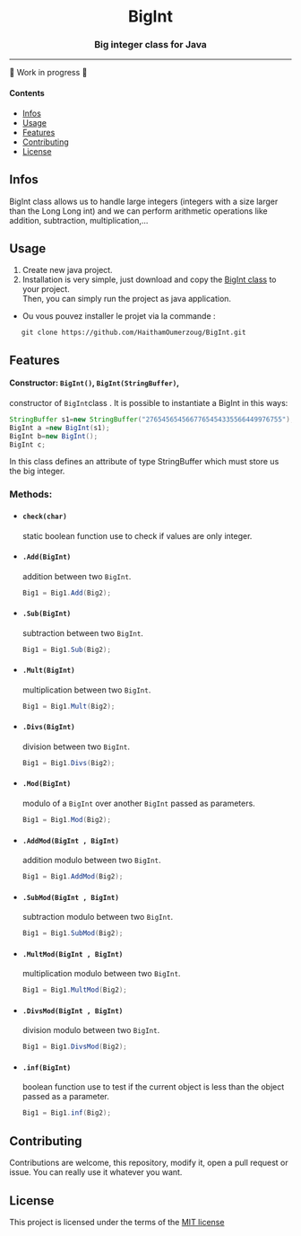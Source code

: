 <h1 align="center">BigInt</h1>
<h3 align="center">Big integer class for Java</h3>

---

:construction: Work in progress :construction:

#### Contents

* [Infos](#infos)
* [Usage](#usage)
* [Features](#features)
* [Contributing](#Contributing)
* [License](#License)


## Infos

BigInt class allows us to handle large integers (integers with a size larger than the Long Long int) and we can perform arithmetic operations like addition, subtraction, multiplication,...

## Usage
 
1. Create new java project. 
1. Installation is very simple, just download and copy the [BigInt class](src/BigInt/BigInt.java) to your project.  
Then, you can simply run the project as java application.
- Ou vous pouvez installer le projet via la commande :
```git
   git clone https://github.com/HaithamOumerzoug/BigInt.git
```

## Features

#### Constructor: `BigInt()`, `BigInt(StringBuffer)`,
  constructor of `BigInt`class .
  It is possible to instantiate a BigInt in this ways:  
  ```java
  StringBuffer s1=new StringBuffer("2765456545667765454335566449976755");
  BigInt a =new BigInt(s1);
  BigInt b=new BigInt();
  BigInt c; 
  ```
  In this class defines an attribute of type StringBuffer which must store us the big integer.
### Methods:
  * #### `check(char)`
    static boolean function use to check if values are only integer.
    
  * #### `.Add(BigInt)`
    addition between two `BigInt`.
    ```java
    Big1 = Big1.Add(Big2);
    ```

  * #### `.Sub(BigInt)`
    subtraction between two `BigInt`.
    ```java
    Big1 = Big1.Sub(Big2);
    ```

  * #### `.Mult(BigInt)`
    multiplication between two `BigInt`.
    ```java
    Big1 = Big1.Mult(Big2);
    ```

  * #### `.Divs(BigInt)`
    division between two `BigInt`.
    ```java
    Big1 = Big1.Divs(Big2);
    ```

  * #### `.Mod(BigInt)`
    modulo of a `BigInt` over another `BigInt` passed as parameters.
    ```java
    Big1 = Big1.Mod(Big2);
    ```

  * #### `.AddMod(BigInt , BigInt)`
    addition modulo between two `BigInt`.
    ```java
    Big1 = Big1.AddMod(Big2);
    ```

  * #### `.SubMod(BigInt , BigInt)`
    subtraction modulo between two `BigInt`.
    ```java
    Big1 = Big1.SubMod(Big2);
    ```

  * #### `.MultMod(BigInt , BigInt)`
    multiplication modulo between two `BigInt`.
    ```java
    Big1 = Big1.MultMod(Big2);
    ```

  * #### `.DivsMod(BigInt , BigInt)`
    division modulo between two `BigInt`.
    ```java
    Big1 = Big1.DivsMod(Big2);
    ```
    
  * #### `.inf(BigInt)`
    boolean function use to test if the current object is less than the object passed as a parameter.
    ```java
    Big1 = Big1.inf(Big2);
    ``` 
## Contributing
  Contributions are welcome, this repository, modify it, open a pull  request or issue. You can really use it whatever you want.

## License
This project is licensed under the terms of the [MIT license](LICENSE)
